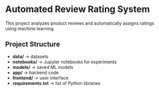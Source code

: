 # Automated Review Rating System

This project analyzes product reviews and automatically assigns ratings using machine learning.

## Project Structure
- **data/** → datasets  
- **notebooks/** → Jupyter notebooks for experiments  
- **models/** → saved ML models  
- **app/** → backend code  
- **frontend/** → user interface  
- **requirements.txt** → list of Python libraries
